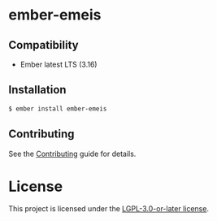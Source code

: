 # ember-emeis

## Compatibility

- Ember latest LTS (3.16)

## Installation

```bash
$ ember install ember-emeis
```

## Contributing

See the [Contributing](CONTRIBUTING.md) guide for details.

# License

This project is licensed under the [LGPL-3.0-or-later license](LICENSE).
